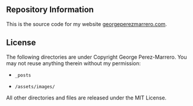 ## Repository Information

This is the source code for my website [georgeperezmarrero.com](http://georgeperezmarrero.com/).

## License

The following directories are under Copyright George Perez-Marrero. You may not reuse anything therein without my permission: 

* `_posts`

* `/assets/images/`

All other directories and files are released under the MIT License.